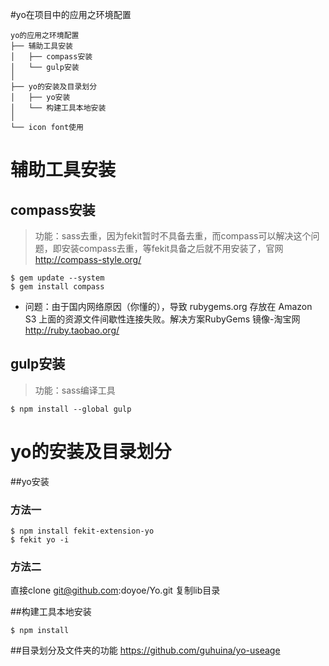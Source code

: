 #yo在项目中的应用之环境配置

    yo的应用之环境配置
    ├── 辅助工具安装
    │   ├── compass安装 
    │   └── gulp安装
    │
    ├── yo的安装及目录划分
    │   ├── yo安装
    │   └── 构建工具本地安装
    │
    └── icon font使用 




# 辅助工具安装
## compass安装 
> 功能：sass去重，因为fekit暂时不具备去重，而compass可以解决这个问题，即安装compass去重，等fekit具备之后就不用安装了，官网 http://compass-style.org/

	
```
$ gem update --system 
$ gem install compass 
```

* 问题：由于国内网络原因（你懂的），导致 rubygems.org 存放在 Amazon S3 上面的资源文件间歇性连接失败。解决方案RubyGems 镜像-淘宝网 http://ruby.taobao.org/

## gulp安装
> 功能：sass编译工具	

	$ npm install --global gulp




# yo的安装及目录划分

##yo安装

### 方法一

	$ npm install fekit-extension-yo
	$ fekit yo -i
	
### 方法二
直接clone git@github.com:doyoe/Yo.git
复制lib目录

##构建工具本地安装

    $ npm install

##目录划分及文件夹的功能
https://github.com/guhuina/yo-useage




